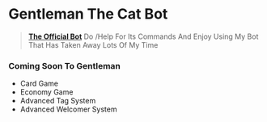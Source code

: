 # Gentleman The Cat Bot

> **[The Official Bot](https://discord.com/oauth2/authorize?client_id=870413726711435297&permissions=1103203134710&scope=bot%20applications.commands)**
> Do /Help For Its Commands And Enjoy Using My Bot That Has Taken Away Lots Of My Time

### Coming Soon To Gentleman
>
* Card Game
* Economy Game
* Advanced Tag System
* Advanced Welcomer System
>
